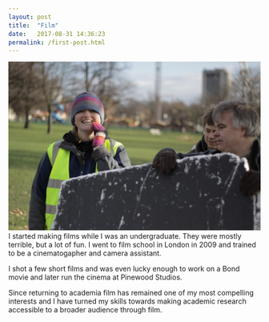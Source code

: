 ```yaml
---
layout: post
title:  "Film"
date:   2017-08-31 14:36:23
permalink: /first-post.html
---
```

<span class="image featured"><img src="/images/bexfilm.jpg" alt=""></span>
I started making films while I was an undergraduate. They were mostly terrible, but a lot of fun. I went to film school in London in 2009 and trained to be a cinematogapher and camera assistant. 

I shot a few short films and was even lucky enough to work on a Bond movie and later run the cinema at Pinewood Studios. 

Since returning to academia film has remained one of my most compelling interests and I have turned my skills towards making academic research accessible to a broader audience through film. 

